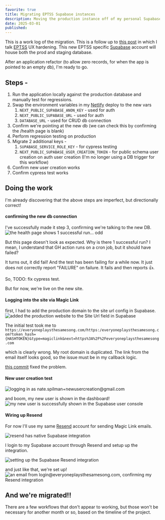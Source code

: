 ```yaml
---
favorite: true
title: Migrating EPTSS Supabase instances
description: Moving the production instance off of my personal Supabase account
date: 2025-03-01
published:
---
```

This is a work log of the migration. This is a follow up to [this post](https://natespilman.com/blog/2025-01-22-eptss-staging-environment-plan) in which I talk [EPTSS](everyoneplaysthesmesong.com) UX hardening. This new EPTSS specific [Supabase](https://supabase.com) account will house both the prod and staging database. 

After an application refactor (to allow zero records, for when the app is pointed to an empty db), I'm ready to go. 

## Steps - 

1. Run the application locally against the production database and manually test for regressions. 
2. Swap the environment variables in my [Netlify](https://netlify.com) deploy to the new vars 
	1. `NEXT_PUBLIC_SUPABASE_ANON_KEY` - used for auth
	2. `NEXT_PUBLIC_SUPABASE_URL` - used for auth
	3. `DATABASE_URL` - used for CRUD db connection 
3. Confirm we're pointing at the new db (we can check this by confirming the /health page is blank)
4. Perform regression testing on production 
5. Migrate 2 additional keys - 
	1. `SUPABASE_SERVICE_ROLE_KEY` - for cypress testing 
	2. `NEXT_PUBLIC_SUPABASE_USER_CREATION_TOKEN` - for public schema user creation on auth user creation (I'm no longer using a DB trigger for this workflow)
6. Confirm new user creation works 
7. Confirm cypress test works

## Doing the work 
I'm already discovering that the above steps are imperfect, but directionally correct! 

#### confirming the new db connection
I've successfully made it step 3, confirming we're talking to the new DB. 
![the health page shows 1 successful run... odd](https://ihkgojiseqpwinwdowvm.supabase.co/storage/v1/object/public/natespilmanblog/2025-03-01/eptss-db/healthpage-success.png)

But this page doesn't look as expected. Why is there 1 successful run? I mean, I understand that GH action runs on a cron job, but it should have failed? 

It turns out, it did fail! And the test has been failing for a while now. It just does not correctly report "FAILURE" on failure. It fails and then reports 👍. 

So, TODO: fix cypress test. 

But for now, we're live on the new site. 

#### Logging into the site via Magic Link
first, I had to add the production domain to the site url config in Supabase.
![added the production website to the Site Url field in Supabase](https://ihkgojiseqpwinwdowvm.supabase.co/storage/v1/object/public/natespilmanblog/2025-03-01/eptss-db/site-url-config.png)


The initial test took me to `https://everyoneplaysthesamesong.com/https:/everyoneplaysthesamesong.com?token_hash={HASHTOKEN}&type=magiclink&next=https%3A%2F%2Feveryoneplaysthesamesong.com`

which is clearly wrong. My root domain is duplicated. The link from the email itself looks good, so the issue must be in my callback logic. 

[this commit](https://github.com/nspilman/eptss-site/commit/4fc0e5ba12034c5ece961738ef686ba765eab389) fixed the problem. 

#### New user creation test 
![logging in as nate.spilman+newusercreation@gmail.com](https://ihkgojiseqpwinwdowvm.supabase.co/storage/v1/object/public/natespilmanblog/2025-03-01/eptss-db/new-user-creation-test.png)


and boom, my new user is shown in the dashboard!
![my new user is successfully shown in the Supabase user console](https://ihkgojiseqpwinwdowvm.supabase.co/storage/v1/object/public/natespilmanblog/2025-03-01/eptss-db/new-user-creation-success.png)


#### Wiring up Resend
For now I'll use my same [Resend](resend.com) account for sending Magic Link emails. 

![resend has native Supabase integration](https://ihkgojiseqpwinwdowvm.supabase.co/storage/v1/object/public/natespilmanblog/2025-03-01/eptss-db/resend-supabase-integration.png)

I login to my Supabase account through Resend and setup up the integration. 

![setting up the Supabase Resend integration](https://ihkgojiseqpwinwdowvm.supabase.co/storage/v1/object/public/natespilmanblog/2025-03-01/eptss-db/resend-supabase-integration-setup.png)

and just like that, we're set up! 
![an email from login@everyoneplaysthesamesong.com, confirming my Resend integration](https://ihkgojiseqpwinwdowvm.supabase.co/storage/v1/object/public/natespilmanblog/2025-03-01/eptss-db/magic-link-from-resend.png)

## And we're migrated!!

There are a few workflows that don't appear to working, but those won't be necessary for another month or so, based on the timeline of the project. 

